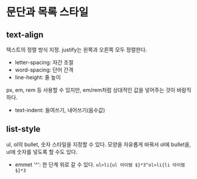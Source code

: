 # 문단과 목록 스타일
## text-align
텍스트의 정렬 방식 지정. justify는 왼쪽과 오른쪽 모두 정렬한다.
- letter-spacing: 자간 조절
- word-spacing: 단어 간격
- line-height: 줄 높이

px, em, rem 등 사용할 수 있지만, em/rem처럼 상대적인 값을 넣어주는 것이 바람직하다.
- text-indent: 들여쓰기, 내어쓰기(음수값)

## list-style
ul, ol의 bullet, 숫자 스타일을 지정할 수 있다. 모양을 자유롭게 바꿔서 ol에 bullet을, ul에 숫자를 넣도록 할 수도 있다. <br>

- emmet '^': 한 단계 위로 갈 수 있다.
`ul>li{ul 아이템 $}*3^ol>li{li 아이템 $}*3`